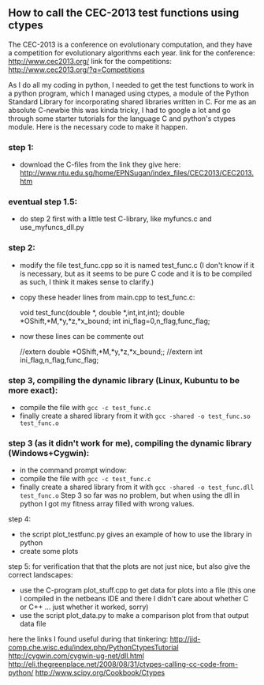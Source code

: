 How to call the CEC-2013 test functions using ctypes
----------------------------------------------------

The CEC-2013 is a conference on evolutionary computation, and they have a competition
for evolutionary algorithms each year.
link for the conference: http://www.cec2013.org/
link for the competitions: http://www.cec2013.org/?q=Competitions

As I do all my coding in python, I needed to get the test functions to work in a python program,
which I managed using ctypes, a module of the Python Standard Library for incorporating
shared libraries written in C. For me as an absolute C-newbie this was kinda tricky, I had to
google a lot and go through some starter tutorials for the language C and python's ctypes module.
Here is the necessary code to make it happen.

### step 1:
- download the C-files from the link they give here: http://www.ntu.edu.sg/home/EPNSugan/index_files/CEC2013/CEC2013.htm

### eventual step 1.5:
- do step 2 first with a little test C-library, like myfuncs.c and use_myfuncs_dll.py

### step 2:
- modify the file test_func.cpp so it is named test_func.c (I don't know if it is necessary, but as it seems to be pure C code
and it is to be compiled as such, I think it makes sense to clarify.)
- copy these header lines from main.cpp to test_func.c:

    void test_func(double *, double *,int,int,int);
    double *OShift,*M,*y,*z,*x_bound;
    int ini_flag=0,n_flag,func_flag;

- now these lines can be commente out

    //extern double *OShift,*M,*y,*z,*x_bound;;
    //extern int ini_flag,n_flag,func_flag;


### step 3, compiling the dynamic library (Linux, Kubuntu to be more exact):
- compile the file with `gcc -c test_func.c`
- finally create a shared library from it with `gcc -shared -o test_func.so test_func.o`

### step 3 (as it didn't work for me), compiling the dynamic library (Windows+Cygwin):
- in the command prompt window:
- compile the file with `gcc -c test_func.c`
- finally create a shared library from it with `gcc -shared -o test_func.dll test_func.o`
Step 3 so far was no problem, but when using the dll in python I got my fitness array filled with wrong values.


step 4:
- the script plot_testfunc.py gives an example of how to use the library in python
- create some plots

step 5:
for verification that that the plots are not just nice, but also give the correct landscapes:
- use the C-program plot_stuff.cpp to get data for plots into a file (this one I compiled in the netbeans IDE and there
I didn't care about whether C or C++ ... just whether it worked, sorry)
- use the script plot_data.py to make a comparison plot from that output data file



here the links I found useful during that tinkering:
http://jjd-comp.che.wisc.edu/index.php/PythonCtypesTutorial
http://cygwin.com/cygwin-ug-net/dll.html
http://eli.thegreenplace.net/2008/08/31/ctypes-calling-cc-code-from-python/
http://www.scipy.org/Cookbook/Ctypes
